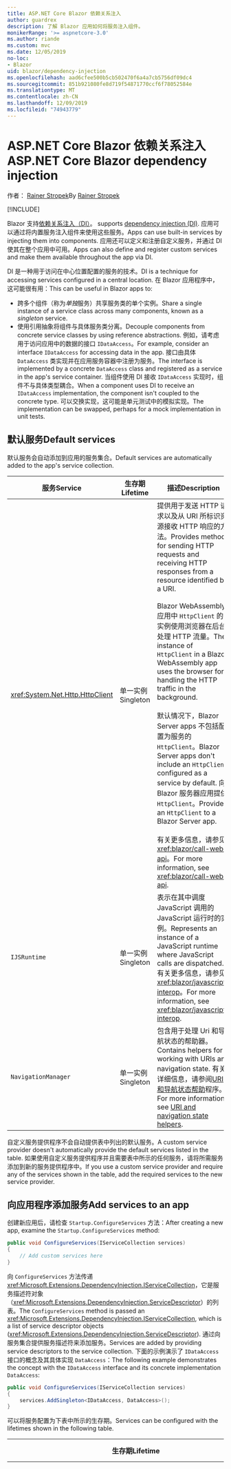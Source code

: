 ```yaml
---
title: ASP.NET Core Blazor 依赖关系注入
author: guardrex
description: 了解 Blazor 应用如何将服务注入组件。
monikerRange: '>= aspnetcore-3.0'
ms.author: riande
ms.custom: mvc
ms.date: 12/05/2019
no-loc:
- Blazor
uid: blazor/dependency-injection
ms.openlocfilehash: aad6cfee500b5cb502470f6a4a7cb5756df09dc4
ms.sourcegitcommit: 851b921080fe8d719f54871770ccf6f78052584e
ms.translationtype: MT
ms.contentlocale: zh-CN
ms.lasthandoff: 12/09/2019
ms.locfileid: "74943779"
---
```

# <a name="aspnet-core-opno-locblazor-dependency-injection"></a><span data-ttu-id="8810a-103">ASP.NET Core Blazor 依赖关系注入</span><span class="sxs-lookup"><span data-stu-id="8810a-103">ASP.NET Core Blazor dependency injection</span></span>

<span data-ttu-id="8810a-104">作者： [Rainer Stropek](https://www.timecockpit.com)</span><span class="sxs-lookup"><span data-stu-id="8810a-104">By [Rainer Stropek](https://www.timecockpit.com)</span></span>

[!INCLUDE[](~/includes/blazorwasm-preview-notice.md)]

Blazor<span data-ttu-id="8810a-105"> 支持[依赖关系注入（DI）](xref:fundamentals/dependency-injection)。</span><span class="sxs-lookup"><span data-stu-id="8810a-105"> supports [dependency injection (DI)](xref:fundamentals/dependency-injection).</span></span> <span data-ttu-id="8810a-106">应用可以通过将内置服务注入组件来使用这些服务。</span><span class="sxs-lookup"><span data-stu-id="8810a-106">Apps can use built-in services by injecting them into components.</span></span> <span data-ttu-id="8810a-107">应用还可以定义和注册自定义服务，并通过 DI 使其在整个应用中可用。</span><span class="sxs-lookup"><span data-stu-id="8810a-107">Apps can also define and register custom services and make them available throughout the app via DI.</span></span>

<span data-ttu-id="8810a-108">DI 是一种用于访问在中心位置配置的服务的技术。</span><span class="sxs-lookup"><span data-stu-id="8810a-108">DI is a technique for accessing services configured in a central location.</span></span> <span data-ttu-id="8810a-109">在 Blazor 应用程序中，这可能很有用：</span><span class="sxs-lookup"><span data-stu-id="8810a-109">This can be useful in Blazor apps to:</span></span>

* <span data-ttu-id="8810a-110">跨多个组件（称为*单独*服务）共享服务类的单个实例。</span><span class="sxs-lookup"><span data-stu-id="8810a-110">Share a single instance of a service class across many components, known as a *singleton* service.</span></span>
* <span data-ttu-id="8810a-111">使用引用抽象将组件与具体服务类分离。</span><span class="sxs-lookup"><span data-stu-id="8810a-111">Decouple components from concrete service classes by using reference abstractions.</span></span> <span data-ttu-id="8810a-112">例如，请考虑用于访问应用中的数据的接口 `IDataAccess`。</span><span class="sxs-lookup"><span data-stu-id="8810a-112">For example, consider an interface `IDataAccess` for accessing data in the app.</span></span> <span data-ttu-id="8810a-113">接口由具体 `DataAccess` 类实现并在应用服务容器中注册为服务。</span><span class="sxs-lookup"><span data-stu-id="8810a-113">The interface is implemented by a concrete `DataAccess` class and registered as a service in the app's service container.</span></span> <span data-ttu-id="8810a-114">当组件使用 DI 接收 `IDataAccess` 实现时，组件不与具体类型耦合。</span><span class="sxs-lookup"><span data-stu-id="8810a-114">When a component uses DI to receive an `IDataAccess` implementation, the component isn't coupled to the concrete type.</span></span> <span data-ttu-id="8810a-115">可以交换实现，这可能是单元测试中的模拟实现。</span><span class="sxs-lookup"><span data-stu-id="8810a-115">The implementation can be swapped, perhaps for a mock implementation in unit tests.</span></span>

## <a name="default-services"></a><span data-ttu-id="8810a-116">默认服务</span><span class="sxs-lookup"><span data-stu-id="8810a-116">Default services</span></span>

<span data-ttu-id="8810a-117">默认服务会自动添加到应用的服务集合。</span><span class="sxs-lookup"><span data-stu-id="8810a-117">Default services are automatically added to the app's service collection.</span></span>

| <span data-ttu-id="8810a-118">服务</span><span class="sxs-lookup"><span data-stu-id="8810a-118">Service</span></span> | <span data-ttu-id="8810a-119">生存期</span><span class="sxs-lookup"><span data-stu-id="8810a-119">Lifetime</span></span> | <span data-ttu-id="8810a-120">描述</span><span class="sxs-lookup"><span data-stu-id="8810a-120">Description</span></span> |
| ------- | -------- | ----------- |
| <xref:System.Net.Http.HttpClient> | <span data-ttu-id="8810a-121">单一实例</span><span class="sxs-lookup"><span data-stu-id="8810a-121">Singleton</span></span> | <span data-ttu-id="8810a-122">提供用于发送 HTTP 请求以及从 URI 所标识资源接收 HTTP 响应的方法。</span><span class="sxs-lookup"><span data-stu-id="8810a-122">Provides methods for sending HTTP requests and receiving HTTP responses from a resource identified by a URI.</span></span><br><br><span data-ttu-id="8810a-123">Blazor WebAssembly 应用中 `HttpClient` 的实例使用浏览器在后台处理 HTTP 流量。</span><span class="sxs-lookup"><span data-stu-id="8810a-123">The instance of `HttpClient` in a Blazor WebAssembly app uses the browser for handling the HTTP traffic in the background.</span></span><br><br><span data-ttu-id="8810a-124">默认情况下，Blazor Server apps 不包括配置为服务的 `HttpClient`。</span><span class="sxs-lookup"><span data-stu-id="8810a-124">Blazor Server apps don't include an `HttpClient` configured as a service by default.</span></span> <span data-ttu-id="8810a-125">向 Blazor 服务器应用提供 `HttpClient`。</span><span class="sxs-lookup"><span data-stu-id="8810a-125">Provide an `HttpClient` to a Blazor Server app.</span></span><br><br><span data-ttu-id="8810a-126">有关更多信息，请参见<xref:blazor/call-web-api>。</span><span class="sxs-lookup"><span data-stu-id="8810a-126">For more information, see <xref:blazor/call-web-api>.</span></span> |
| `IJSRuntime` | <span data-ttu-id="8810a-127">单一实例</span><span class="sxs-lookup"><span data-stu-id="8810a-127">Singleton</span></span> | <span data-ttu-id="8810a-128">表示在其中调度 JavaScript 调用的 JavaScript 运行时的实例。</span><span class="sxs-lookup"><span data-stu-id="8810a-128">Represents an instance of a JavaScript runtime where JavaScript calls are dispatched.</span></span> <span data-ttu-id="8810a-129">有关更多信息，请参见<xref:blazor/javascript-interop>。</span><span class="sxs-lookup"><span data-stu-id="8810a-129">For more information, see <xref:blazor/javascript-interop>.</span></span> |
| `NavigationManager` | <span data-ttu-id="8810a-130">单一实例</span><span class="sxs-lookup"><span data-stu-id="8810a-130">Singleton</span></span> | <span data-ttu-id="8810a-131">包含用于处理 Uri 和导航状态的帮助器。</span><span class="sxs-lookup"><span data-stu-id="8810a-131">Contains helpers for working with URIs and navigation state.</span></span> <span data-ttu-id="8810a-132">有关详细信息，请参阅[URI 和导航状态帮助](xref:blazor/routing#uri-and-navigation-state-helpers)程序。</span><span class="sxs-lookup"><span data-stu-id="8810a-132">For more information, see [URI and navigation state helpers](xref:blazor/routing#uri-and-navigation-state-helpers).</span></span> |

<span data-ttu-id="8810a-133">自定义服务提供程序不会自动提供表中列出的默认服务。</span><span class="sxs-lookup"><span data-stu-id="8810a-133">A custom service provider doesn't automatically provide the default services listed in the table.</span></span> <span data-ttu-id="8810a-134">如果使用自定义服务提供程序并且需要表中所示的任何服务，请将所需服务添加到新的服务提供程序中。</span><span class="sxs-lookup"><span data-stu-id="8810a-134">If you use a custom service provider and require any of the services shown in the table, add the required services to the new service provider.</span></span>

## <a name="add-services-to-an-app"></a><span data-ttu-id="8810a-135">向应用程序添加服务</span><span class="sxs-lookup"><span data-stu-id="8810a-135">Add services to an app</span></span>

<span data-ttu-id="8810a-136">创建新应用后，请检查 `Startup.ConfigureServices` 方法：</span><span class="sxs-lookup"><span data-stu-id="8810a-136">After creating a new app, examine the `Startup.ConfigureServices` method:</span></span>

```csharp
public void ConfigureServices(IServiceCollection services)
{
    // Add custom services here
}
```

<span data-ttu-id="8810a-137">向 `ConfigureServices` 方法传递 <xref:Microsoft.Extensions.DependencyInjection.IServiceCollection>，它是服务描述符对象（<xref:Microsoft.Extensions.DependencyInjection.ServiceDescriptor>）的列表。</span><span class="sxs-lookup"><span data-stu-id="8810a-137">The `ConfigureServices` method is passed an <xref:Microsoft.Extensions.DependencyInjection.IServiceCollection>, which is a list of service descriptor objects (<xref:Microsoft.Extensions.DependencyInjection.ServiceDescriptor>).</span></span> <span data-ttu-id="8810a-138">通过向服务集合提供服务描述符来添加服务。</span><span class="sxs-lookup"><span data-stu-id="8810a-138">Services are added by providing service descriptors to the service collection.</span></span> <span data-ttu-id="8810a-139">下面的示例演示了 `IDataAccess` 接口的概念及其具体实现 `DataAccess`：</span><span class="sxs-lookup"><span data-stu-id="8810a-139">The following example demonstrates the concept with the `IDataAccess` interface and its concrete implementation `DataAccess`:</span></span>

```csharp
public void ConfigureServices(IServiceCollection services)
{
    services.AddSingleton<IDataAccess, DataAccess>();
}
```

<span data-ttu-id="8810a-140">可以将服务配置为下表中所示的生存期。</span><span class="sxs-lookup"><span data-stu-id="8810a-140">Services can be configured with the lifetimes shown in the following table.</span></span>

| <span data-ttu-id="8810a-141">生存期</span><span class="sxs-lookup"><span data-stu-id="8810a-141">Lifetime</span></span> | <span data-ttu-id="8810a-142">描述</span><span class="sxs-lookup"><span data-stu-id="8810a-142">Description</span></span> |
| -------- | ----------- |
| <xref:Microsoft.Extensions.DependencyInjection.ServiceDescriptor.Scoped*> | Blazor<span data-ttu-id="8810a-143"> WebAssembly 应用当前没有 DI 作用域的概念。</span><span class="sxs-lookup"><span data-stu-id="8810a-143"> WebAssembly apps don't currently have a concept of DI scopes.</span></span> <span data-ttu-id="8810a-144">`Scoped`注册的服务的行为类似于 `Singleton` 服务。</span><span class="sxs-lookup"><span data-stu-id="8810a-144">`Scoped`-registered services behave like `Singleton` services.</span></span> <span data-ttu-id="8810a-145">但是，Blazor Server 宿主模型支持 `Scoped` 生存期。</span><span class="sxs-lookup"><span data-stu-id="8810a-145">However, the Blazor Server hosting model supports the `Scoped` lifetime.</span></span> <span data-ttu-id="8810a-146">在 Blazor Server apps 中，作用域内服务注册的范围为*连接*。</span><span class="sxs-lookup"><span data-stu-id="8810a-146">In Blazor Server apps, a scoped service registration is scoped to the *connection*.</span></span> <span data-ttu-id="8810a-147">出于此原因，使用作用域内服务的目的是应该作用于当前用户的服务，即使当前目的是在浏览器中运行客户端。</span><span class="sxs-lookup"><span data-stu-id="8810a-147">For this reason, using scoped services is preferred for services that should be scoped to the current user, even if the current intent is to run client-side in the browser.</span></span> |
| <xref:Microsoft.Extensions.DependencyInjection.ServiceDescriptor.Singleton*> | <span data-ttu-id="8810a-148">DI 创建服务的*单个实例*。</span><span class="sxs-lookup"><span data-stu-id="8810a-148">DI creates a *single instance* of the service.</span></span> <span data-ttu-id="8810a-149">需要 `Singleton` 服务的所有组件均可接收同一服务的实例。</span><span class="sxs-lookup"><span data-stu-id="8810a-149">All components requiring a `Singleton` service receive an instance of the same service.</span></span> |
| <xref:Microsoft.Extensions.DependencyInjection.ServiceDescriptor.Transient*> | <span data-ttu-id="8810a-150">每当组件从服务容器获取 `Transient` 服务的实例时，它都会接收服务的*新实例*。</span><span class="sxs-lookup"><span data-stu-id="8810a-150">Whenever a component obtains an instance of a `Transient` service from the service container, it receives a *new instance* of the service.</span></span> |

<span data-ttu-id="8810a-151">DI 系统基于 ASP.NET Core 中的 DI 系统。</span><span class="sxs-lookup"><span data-stu-id="8810a-151">The DI system is based on the DI system in ASP.NET Core.</span></span> <span data-ttu-id="8810a-152">有关更多信息，请参见<xref:fundamentals/dependency-injection>。</span><span class="sxs-lookup"><span data-stu-id="8810a-152">For more information, see <xref:fundamentals/dependency-injection>.</span></span>

## <a name="request-a-service-in-a-component"></a><span data-ttu-id="8810a-153">在组件中请求服务</span><span class="sxs-lookup"><span data-stu-id="8810a-153">Request a service in a component</span></span>

<span data-ttu-id="8810a-154">将服务添加到服务集合后，使用[\@插入](xref:mvc/views/razor#inject)Razor 指令将服务注入到组件。</span><span class="sxs-lookup"><span data-stu-id="8810a-154">After services are added to the service collection, inject the services into the components using the [\@inject](xref:mvc/views/razor#inject) Razor directive.</span></span> <span data-ttu-id="8810a-155">`@inject` 有两个参数：</span><span class="sxs-lookup"><span data-stu-id="8810a-155">`@inject` has two parameters:</span></span>

* <span data-ttu-id="8810a-156">键入要注入的服务的类型 &ndash;。</span><span class="sxs-lookup"><span data-stu-id="8810a-156">Type &ndash; The type of the service to inject.</span></span>
* <span data-ttu-id="8810a-157">属性 &ndash; 接收插入的应用服务的属性的名称。</span><span class="sxs-lookup"><span data-stu-id="8810a-157">Property &ndash; The name of the property receiving the injected app service.</span></span> <span data-ttu-id="8810a-158">属性不需要手动创建。</span><span class="sxs-lookup"><span data-stu-id="8810a-158">The property doesn't require manual creation.</span></span> <span data-ttu-id="8810a-159">编译器将创建属性。</span><span class="sxs-lookup"><span data-stu-id="8810a-159">The compiler creates the property.</span></span>

<span data-ttu-id="8810a-160">有关更多信息，请参见<xref:mvc/views/dependency-injection>。</span><span class="sxs-lookup"><span data-stu-id="8810a-160">For more information, see <xref:mvc/views/dependency-injection>.</span></span>

<span data-ttu-id="8810a-161">使用多个 `@inject` 语句注入不同的服务。</span><span class="sxs-lookup"><span data-stu-id="8810a-161">Use multiple `@inject` statements to inject different services.</span></span>

<span data-ttu-id="8810a-162">下面的示例说明如何使用 `@inject`。</span><span class="sxs-lookup"><span data-stu-id="8810a-162">The following example shows how to use `@inject`.</span></span> <span data-ttu-id="8810a-163">将实现 `Services.IDataAccess` 的服务注入组件的属性 `DataRepository`。</span><span class="sxs-lookup"><span data-stu-id="8810a-163">The service implementing `Services.IDataAccess` is injected into the component's property `DataRepository`.</span></span> <span data-ttu-id="8810a-164">请注意代码如何只使用 `IDataAccess` 抽象：</span><span class="sxs-lookup"><span data-stu-id="8810a-164">Note how the code is only using the `IDataAccess` abstraction:</span></span>

[!code-razor[](dependency-injection/samples_snapshot/3.x/CustomerList.razor?highlight=2-3,23)]

<span data-ttu-id="8810a-165">在内部，生成的属性（`DataRepository`）使用 `InjectAttribute` 属性。</span><span class="sxs-lookup"><span data-stu-id="8810a-165">Internally, the generated property (`DataRepository`) uses the `InjectAttribute` attribute.</span></span> <span data-ttu-id="8810a-166">通常不会直接使用此属性。</span><span class="sxs-lookup"><span data-stu-id="8810a-166">Typically, this attribute isn't used directly.</span></span> <span data-ttu-id="8810a-167">如果基类对于组件是必需的，并且插入的属性也是基类所必需的，请手动添加 `InjectAttribute`：</span><span class="sxs-lookup"><span data-stu-id="8810a-167">If a base class is required for components and injected properties are also required for the base class, manually add the `InjectAttribute`:</span></span>

```csharp
public class ComponentBase : IComponent
{
    // DI works even if using the InjectAttribute in a component's base class.
    [Inject]
    protected IDataAccess DataRepository { get; set; }
    ...
}
```

<span data-ttu-id="8810a-168">在派生自基类的组件中，不需要 `@inject` 指令。</span><span class="sxs-lookup"><span data-stu-id="8810a-168">In components derived from the base class, the `@inject` directive isn't required.</span></span> <span data-ttu-id="8810a-169">基类的 `InjectAttribute` 是足够的：</span><span class="sxs-lookup"><span data-stu-id="8810a-169">The `InjectAttribute` of the base class is sufficient:</span></span>

```razor
@page "/demo"
@inherits ComponentBase

<h1>Demo Component</h1>
```

## <a name="use-di-in-services"></a><span data-ttu-id="8810a-170">在服务中使用 DI</span><span class="sxs-lookup"><span data-stu-id="8810a-170">Use DI in services</span></span>

<span data-ttu-id="8810a-171">复杂服务可能需要其他服务。</span><span class="sxs-lookup"><span data-stu-id="8810a-171">Complex services might require additional services.</span></span> <span data-ttu-id="8810a-172">在前面的示例中，`DataAccess` 可能需要 `HttpClient` 的默认服务。</span><span class="sxs-lookup"><span data-stu-id="8810a-172">In the prior example, `DataAccess` might require the `HttpClient` default service.</span></span> <span data-ttu-id="8810a-173">`@inject` （或 `InjectAttribute`）不能在服务中使用。</span><span class="sxs-lookup"><span data-stu-id="8810a-173">`@inject` (or the `InjectAttribute`) isn't available for use in services.</span></span> <span data-ttu-id="8810a-174">必须改为使用*构造函数注入*。</span><span class="sxs-lookup"><span data-stu-id="8810a-174">*Constructor injection* must be used instead.</span></span> <span data-ttu-id="8810a-175">通过将参数添加到服务的构造函数中，添加了所需的服务。</span><span class="sxs-lookup"><span data-stu-id="8810a-175">Required services are added by adding parameters to the service's constructor.</span></span> <span data-ttu-id="8810a-176">当 DI 创建服务时，它将在构造函数中识别它所需要的服务，并相应地提供这些服务。</span><span class="sxs-lookup"><span data-stu-id="8810a-176">When DI creates the service, it recognizes the services it requires in the constructor and provides them accordingly.</span></span>

```csharp
public class DataAccess : IDataAccess
{
    // The constructor receives an HttpClient via dependency
    // injection. HttpClient is a default service.
    public DataAccess(HttpClient client)
    {
        ...
    }
}
```

<span data-ttu-id="8810a-177">构造函数注入的先决条件：</span><span class="sxs-lookup"><span data-stu-id="8810a-177">Prerequisites for constructor injection:</span></span>

* <span data-ttu-id="8810a-178">一个构造函数必须存在，其参数可以全部通过 DI 完成。</span><span class="sxs-lookup"><span data-stu-id="8810a-178">One constructor must exist whose arguments can all be fulfilled by DI.</span></span> <span data-ttu-id="8810a-179">如果指定默认值，则不允许使用 DI 未涵盖的其他参数。</span><span class="sxs-lookup"><span data-stu-id="8810a-179">Additional parameters not covered by DI are allowed if they specify default values.</span></span>
* <span data-ttu-id="8810a-180">适用的构造函数必须是*公共*的。</span><span class="sxs-lookup"><span data-stu-id="8810a-180">The applicable constructor must be *public*.</span></span>
* <span data-ttu-id="8810a-181">必须存在一个适用的构造函数。</span><span class="sxs-lookup"><span data-stu-id="8810a-181">One applicable constructor must exist.</span></span> <span data-ttu-id="8810a-182">如果出现多义性，DI 会引发异常。</span><span class="sxs-lookup"><span data-stu-id="8810a-182">In case of an ambiguity, DI throws an exception.</span></span>

## <a name="utility-base-component-classes-to-manage-a-di-scope"></a><span data-ttu-id="8810a-183">用于管理 DI 作用域的实用工具基组件类</span><span class="sxs-lookup"><span data-stu-id="8810a-183">Utility base component classes to manage a DI scope</span></span>

<span data-ttu-id="8810a-184">在 ASP.NET Core 应用中，作用域内服务通常作用于当前请求。</span><span class="sxs-lookup"><span data-stu-id="8810a-184">In ASP.NET Core apps, scoped services are typically scoped to the current request.</span></span> <span data-ttu-id="8810a-185">请求完成后，DI 系统将释放任何作用域内或暂时性的服务。</span><span class="sxs-lookup"><span data-stu-id="8810a-185">After the request completes, any scoped or transient services are disposed by the DI system.</span></span> <span data-ttu-id="8810a-186">在 Blazor Server apps 中，请求范围将在客户端连接期间持续，这可能会导致暂时性和作用域内服务的运行时间比预期要长得多。</span><span class="sxs-lookup"><span data-stu-id="8810a-186">In Blazor Server apps, the request scope lasts for the duration of the client connection, which can result in transient and scoped services living much longer than expected.</span></span>

<span data-ttu-id="8810a-187">若要将服务范围限定于组件的生存期，可以使用 `OwningComponentBase` 和 `OwningComponentBase<TService>` 基类。</span><span class="sxs-lookup"><span data-stu-id="8810a-187">To scope services to the lifetime of a component, can use the `OwningComponentBase` and `OwningComponentBase<TService>` base classes.</span></span> <span data-ttu-id="8810a-188">这些基类公开 `IServiceProvider` 类型的 `ScopedServices` 属性，该属性可解析范围限制在组件生存期内的服务。</span><span class="sxs-lookup"><span data-stu-id="8810a-188">These base classes expose a `ScopedServices` property of type `IServiceProvider` that resolve services that are scoped to the lifetime of the component.</span></span> <span data-ttu-id="8810a-189">若要创作从 Razor 中的基类继承的组件，请使用 `@inherits` 指令。</span><span class="sxs-lookup"><span data-stu-id="8810a-189">To author a component that inherits from a base class in Razor, use the `@inherits` directive.</span></span>

```razor
@page "/users"
@attribute [Authorize]
@inherits OwningComponentBase<Data.ApplicationDbContext>

<h1>Users (@Service.Users.Count())</h1>
<ul>
    @foreach (var user in Service.Users)
    {
        <li>@user.UserName</li>
    }
</ul>
```

> [!NOTE]
> <span data-ttu-id="8810a-190">使用 `@inject` 或 `InjectAttribute` 注入到组件中的服务不会在组件的作用域中创建，并绑定到请求范围。</span><span class="sxs-lookup"><span data-stu-id="8810a-190">Services injected into the component using `@inject` or the `InjectAttribute` aren't created in the component's scope and are tied to the request scope.</span></span>

## <a name="additional-resources"></a><span data-ttu-id="8810a-191">其他资源</span><span class="sxs-lookup"><span data-stu-id="8810a-191">Additional resources</span></span>

* <xref:fundamentals/dependency-injection>
* <xref:mvc/views/dependency-injection>
